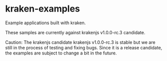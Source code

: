 kraken-examples
===============

Example applications built with kraken.

These samples are currently against krakenjs v1.0.0-rc.3 candidate.

Caution: The krakenjs candidate krakenjs v1.0.0-rc.3 is stable but we are still in the process of testing and fixing bugs. Since it is a release candidate, the examples are subject to change a bit in the future.



